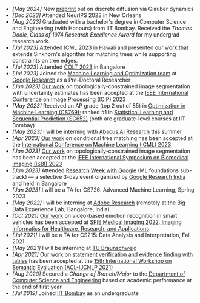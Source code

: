 - *[May 2024]* New [preprint](https://arxiv.org/abs/2405.17035) out on discrete diffusion via Glauber dynamics
- *[Dec 2023]* Attended NeurIPS 2023 in New Orleans
- *[Aug 2023]* Graduated with a bachelor's degree in Computer Science and Engineering (with Honours) from IIT Bombay. Received the <i>Thomas Dooie, Class of 1974 Research Excellence Award</i> for my undergrad research work.
- *[Jul 2023]* Attended [ICML 2023](https://icml.cc/) in Hawaii and presented [our work](https://proceedings.mlr.press/v202/varma23a.html) that extends Sinkhorn's algorithm for matching trees while supporting constraints on tree edges.
- *[Jul 2023]* Attended [COLT 2023](https://learningtheory.org/colt2023/) in Bangalore
- *[Jul 2023]* Joined the [Machine Learning and Optimization team](https://research.google/teams/india-research-lab/) at [Google Research](https://research.google/) as a Pre-Doctoral Researcher
- *[Jun 2023]* [Our work](https://ieeexplore.ieee.org/abstract/document/10222358) on topologically-constrained image segmentation with uncertainty estimates has been accepted at the [IEEE International Conference on Image Processing (ICIP) 2023](https://2023.ieeeicip.org/)
- *[May 2023]* Received an AP grade (top 2 out of 85) in [Optimization in Machine Learning (CS769)](https://www.cse.iitb.ac.in/~ganesh/cs769/); ranked #1 in [Statistical Learning and Sequential Prediction (SC652)](https://sites.google.com/view/sc652iitbombay) (both are graduate-level courses at IIT Bombay)
- *[May 2023]* I will be interning with [Abacus.AI Research](https://abacus.ai/research) this summer
- *[Apr 2023]* [Our work](https://proceedings.mlr.press/v202/varma23a.html) on conditional tree matching has been accepted at the [International Conference on Machine Learning (ICML) 2023](https://icml.cc/Conferences/2023)
- *[Jan 2023]* [Our work](https://ieeexplore.ieee.org/document/10230673) on topologically-constrained image segmentation has been accepted at the [IEEE International Symposium on Biomedical Imaging (ISBI) 2023](https://2023.biomedicalimaging.org/en/)
- *[Jan 2023]* Attended [Research Week with Google](https://sites.google.com/view/researchweek2023/home) (ML foundations sub-track) — a selective 3-day event organized by [Google Research India](https://research.google/locations/india/) and held in Bangalore 
- *[Jan 2023]* I will be a TA for CS726: Advanced Machine Learning, Spring 2023
- *[May 2022]* I will be interning at [Adobe Research](https://research.adobe.com/) (remotely at the Big Data Experience Lab, Bangalore, India)
- *[Oct 2021]* [Our work](https://doi.org/10.1117/12.2613118) on video-based emotion recognition in smart vehicles has been accepted at [SPIE Medical Imaging 2022: Imaging Informatics for Healthcare, Research, and Applications](https://spie.org/MI/conferencedetails/imaging-informatics)
- *[Jul 2021]* I will be a TA for CS215: Data Analysis and Interpretation, Fall 2021
- *[May 2021]* I will be interning at [TU Braunschweig](https://www.tu-braunschweig.de/en/)
- *[Apr 2021]* [Our work](https://aclanthology.org/2021.semeval-1.182/) on [statement verification and evidence finding with tables](https://sites.google.com/view/sem-tab-facts) has been accepted at the [15th International Workshop on Semantic Evaluation](https://semeval.github.io/SemEval2021/) [(ACL-IJCNLP 2021)](https://2021.aclweb.org/)
- *[Aug 2020]* Secured a *Change of Branch/Major* to the [Department
of Computer Science and Engineering](https://www.cse.iitb.ac.in/) based on academic performance at the end of first year
- *[Jul 2019]* Joined [IIT Bombay](https://www.iitb.ac.in/) as an undergraduate 
